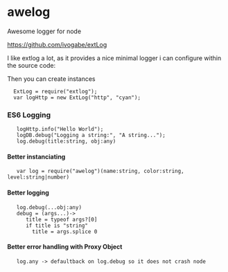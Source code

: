 # awelog
Awesome logger for node

https://github.com/ivogabe/extLog

I like extlog a lot, as it provides a nice minimal logger i can configure within the source code: 

Then you can create instances
```
  ExtLog = require("extlog");
  var logHttp = new ExtLog("http", "cyan"); 
```

### ES6 Logging 
```
   logHttp.info("Hello World");
   logDB.debug("Logging a string:", "A string...");
   log.debug(title:string, obj:any)
```

#### Better instanciating
```
   var log = require("awelog")(name:string, color:string, level:string|number)
```

#### Better logging
```
   log.debug(...obj:any)
   debug = (args...)->
      title = typeof args?[0]
      if title is "string"
        title = args.splice 0
```

#### Better error handling with Proxy Object
```
   log.any -> defaultback on log.debug so it does not crash node
```
